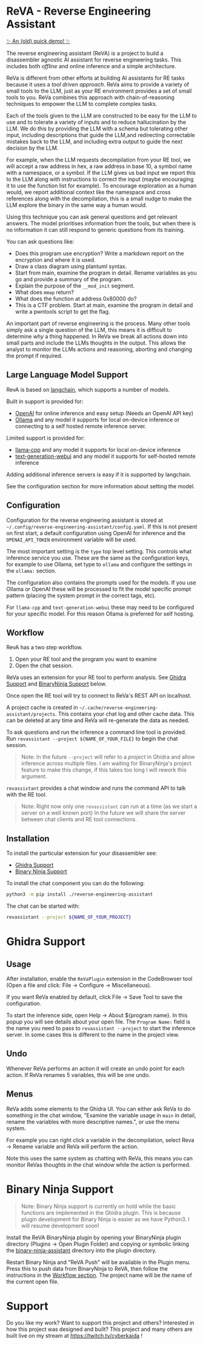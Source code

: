 # ReVA - Reverse Engineering Assistant

[✨ An (old) quick demo! ✨](https://asciinema.org/a/626197)

The reverse engineering assistant (ReVA) is a project to build a disassembler agnostic AI assistant for
reverse engineering tasks. This includes both _offline_ and online inference and a simple architecture.

ReVa is different from other efforts at building AI assistants for RE tasks because it uses a _tool driven approach_.
ReVa aims to provide a variety of small tools to the LLM, just as your RE environment provides a set of small tools
to you. ReVa combines this approach with chain-of-reasoning techniques to empower the LLM to complete complex tasks.

Each of the tools given to the LLM are constructed to be easy for the LLM to use and to tolerate a variety of inputs
and to reduce hallucination by the LLM. We do this by providing the LLM with a schema but tolerating other input,
including descriptions that guide the LLM,and redirecting correctable mistakes back to the LLM, and including extra
output to guide the next decision by the LLM.

For example, when the LLM requests decompilation from your RE tool, we will accept a raw address in hex, a raw address
in base 10, a symbol name with a namespace, or a symbol. If the LLM gives us bad input we report this to the LLM along
with instructions to correct the input (maybe encouraging it to use the function list for example). To encourage exploration
as a human would, we report additional context like the namespace and cross references along with the decompilation, this
is a small nudge to make the LLM explore the binary in the same way a human would.

Using this technique you can ask general questions and get relevant answers. The model prioritises
information from the tools, but when there is no information it can still respond to generic
questions from its training.

You can ask questions like:
- Does this program use encryption? Write a markdown report on the encryption and where it is used.
- Draw a class diagram using plantuml syntax.
- Start from main, examine the program in detail. Rename variables as you go and provide a summary of the program.
- Explain the purpose of the `__mod_init` segment.
- What does `mmap` return?
- What does the function at address 0x80000 do?
- This is a CTF problem. Start at main, examine the program in detail and write a pwntools script to get the flag.

An important part of reverse engineering is the process. Many other tools simply ask a single question of the LLM,
this means it is difficult to determine _why_ a thing happened. In ReVa we break all actions down into small parts
and include the LLMs thoughts in the output. This allows the analyst to monitor the LLMs actions and reasoning, aborting
and changing the prompt if required.

## Large Language Model Support

RevA is based on [langchain](https://langchain.com),
which supports a number of models.

Built in support is provided for:
- [OpenAI](https://platform.openai.com/overview) for online inference and easy setup (Needs an OpenAI API key)
- [Ollama](https://ollama.ai) and any model it supports for local on-device inference or connecting to a self hosted remote inference server.

Limited support is provided for:
- [llama-cpp](https://llama-cpp-python.readthedocs.io/en/latest/) and any model it supports for local on-device inference
- [text-generation-webui](https://github.com/oobabooga/text-generation-webui) and any model it supports for self-hosted remote inference

Adding additional inference servers is easy if it is supported by langchain.

See the configuration section for more information about setting the model.

## Configuration

Configuration for the reverse engineering assistant is stored at
`~/.config/reverse-engineering-assistant/config.yaml`. If this
is not present on first start, a default configuration using
OpenAI for inference and the `OPENAI_API_TOKEN` environment
variable will be used.

The most important setting is the `type` top level setting.
This controls what inference service you use. These are the
same as the configuration keys, for example to use Ollama,
set type to `ollama` and configure the settings in the `ollama:`
section.

The configuration also contains the prompts used for the models.
If you use Ollama or OpenAI these will be processed to fit the
model specific prompt pattern (placing the system prompt in the
correct tags, etc).

For `llama-cpp` and `text-generation-webui` these may need to be
configured for your specific model. For this reason Ollama is
preferred for self hosting.

## Workflow

RevA has a two step workflow.
1. Open your RE tool and the program you want to examine
2. Open the chat session.

ReVa uses an extension for your RE tool to perform analysis.
See [Ghidra Support](#ghidra-support) and [BinaryNinja Support](#binary-ninja-support) below.

Once open the RE tool will try to connect to ReVa's REST API on localhost.

A project cache is created in `~/.cache/reverse-engineering-assistant/projects`. This contains your chat log and other
cache data. This can be deleted at any time and ReVa will re-generate the data as needed.

To ask questions and run the inference a command line tool is provided. Run `revassistant --project ${NAME_OF_YOUR_FILE}` to begin the chat session.

> Note: In the future `--project` will refer to a _project_ in Ghidra and allow inference across multiple files.
> I am waiting for BinaryNinja's project feature to make this change, if this takes too long I will rework this argument.

`revassistant` provides a chat window and runs the command API to talk with the RE tool.

> Note: Right now only one `revassistant` can run at a time (as we start a server on a well known port)
> In the future we will share the server between chat clients and RE tool connections.

## Installation

To install the particular extension for your disassembler see:
- [Ghidra Support](#ghidra-support)
- [Binary Ninja Support](#binary-ninja-support)

To install the chat component you can do the following:

```sh
python3 -m pip install ./reverse-engineering-assistant
```

The chat can be started with:

```sh
revassistant --project ${NAME_OF_YOUR_PROJECT}
```

# Ghidra Support

## Usage

After installation, enable the `ReVaPlugin` extension in the CodeBrowser tool (Open a file and click: File -> Configure -> Miscellaneous).

If you want ReVa enabled by default, click File -> Save Tool to save the configuration.

To start the inference side, open Help -> About ${program name}. In this popup you will see details about your open file.
The `Program Name:` field is the name you need to pass to `revassistant --project` to start the inference server. In some
cases this is different to the name in the project view.

## Undo

Whenever ReVa performs an action it will create an undo point for each action. If ReVa renames 5 variables, this will be
one undo.

## Menus

ReVa adds some elements to the Ghidra UI. You can either ask ReVa to do something in the chat window,
"Examine the variable usage in `main` in detail, rename the variables with more descriptive names.",
or use the menu system.

For example you can right click a variable in the decompilation, select Reva -> Rename variable and ReVa
will perform the action.

Note this uses the same system as chatting with ReVa, this means you can monitor ReVas thoughts in the chat
window while the action is performed.

# Binary Ninja Support

> Note: Binary Ninja support is currently on hold while the basic functions are implemented in the Ghidra plugin.
> This is because plugin development for Binary Ninja is easier as we have Python3. I will resume development soon!

Install the ReVA BinaryNinja plugin by opening your BinaryNinja plugin directory (Plugins -> Open Plugin Folder)
and copying or symbolic linking the [binary-ninja-assistant](./binary-ninja-assistant) directory into the plugin
directory.

Restart Binary Ninja and "ReVA Push" will be available in the Plugin menu.
Press this to push data from BinaryNinja to ReVA, then follow the instructions in the [Workflow section](#workflow).
The project name will be the name of the current open file.

# Support

Do you like my work? Want to support this project and others? Interested in how this project was designed and built?
This project and many others are built live on my stream at https://twitch.tv/cyberkaida !
